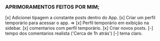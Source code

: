 ### APRIMORAMENTOS FEITOS POR MIM;

[x] Adicionei tipagem a constante posts dentro do App.
[x] Criar um perfil temporário para acessar o app.
 => [x] Perfil temporário em exibição na sidebar. 
    [x] comentarios com perfil temporário.
[x] Criar novos posts.
[-] tempo dos comentarios realista ('Cerca de 1h atrás')
[-] tema claro.
